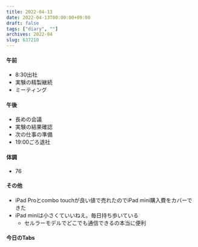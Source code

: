 ```yaml
---
title: 2022-04-13
date: 2022-04-13T00:00:00+09:00
draft: false
tags: ["diary", ""]
archives: 2022-04
slug: 637210
---
```

#### 午前
- 8:30出社
- 実験の精製継続
- ミーティング
#### 午後
- 長めの会議
- 実験の結果確認
- 次の仕事の準備
- 19:00ごろ退社
#### 体調
- 76
#### その他
- iPad Proとcombo touchが良い値で売れたのでiPad mini購入費をカバーできた
- iPad miniは小さくていいねえ。毎日持ち歩いている
  - セルラーモデルでどこでも通信できるの本当に便利
#### 今日のTabs